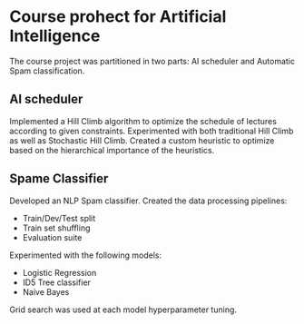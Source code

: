 # Course prohect for Artificial Intelligence

The course project was partitioned in two parts: AI scheduler and Automatic Spam classification.

## AI scheduler

Implemented a Hill Climb algorithm to optimize the schedule of lectures according to given constraints. 
Experimented with both traditional Hill Climb as well as Stochastic Hill Climb. Created a custom heuristic
to optimize based on the hierarchical importance of the heuristics.

## Spame Classifier

Developed an NLP Spam classifier. Created the data processing pipelines:

- Train/Dev/Test split
- Train set shuffling
- Evaluation suite

Experimented with the following models:

- Logistic Regression
- ID5 Tree classifier
- Naive Bayes

Grid search was used at each model hyperparameter tuning.

